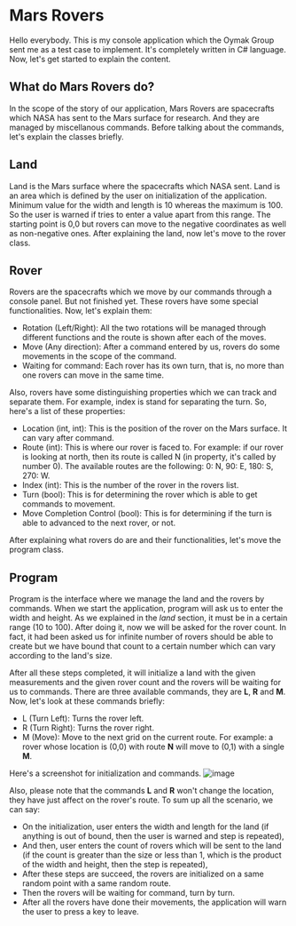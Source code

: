 # Mars Rovers

Hello everybody. This is my console application which the Oymak Group sent me as a test case to implement. It's completely written in C# language. Now, let's get started to explain the content.

## What do Mars Rovers do?

In the scope of the story of our application, Mars Rovers are spacecrafts which NASA has sent to the Mars surface for research. And they are managed by miscellanous commands. Before talking about the commands, let's explain the classes briefly.

## Land

Land is the Mars surface where the spacecrafts which NASA sent. Land is an area which is defined by the user on initialization of the application. Minimum value for the width and length is 10 whereas the maximum is 100. So the user is warned if tries to enter a value apart from this range. The starting point is 0,0 but rovers can move to the negative coordinates as well as non-negative ones. After explaining the land, now let's move to the rover class.

## Rover

Rovers are the spacecrafts which we move by our commands through a console panel. But not finished yet. These rovers have some special functionalities. Now, let's explain them:

* Rotation (Left/Right): All the two rotations will be managed through different functions and the route is shown after each of the moves.
* Move (Any direction): After a command entered by us, rovers do some movements in the scope of the command.
* Waiting for command: Each rover has its own turn, that is, no more than one rovers can move in the same time.

Also, rovers have some distinguishing properties which we can track and separate them. For example, index is stand for separating the turn. So, here's a list of these properties:

* Location (int, int): This is the position of the rover on the Mars surface. It can vary after command.
* Route (int): This is where our rover is faced to. For example: if our rover is looking at north, then its route is called N (in property, it's called by number 0). The available routes are the following: 0: N, 90: E, 180: S, 270: W.
* Index (int): This is the number of the rover in the rovers list.
* Turn (bool): This is for determining the rover which is able to get commands to movement.
* Move Completion Control (bool): This is for determining if the turn is able to advanced to the next rover, or not.

After explaining what rovers do are and their functionalities, let's move the program class.

## Program

Program is the interface where we manage the land and the rovers by commands. When we start the application, program will ask us to enter the width and height. As we explained in the *land* section, it must be in a certain range (10 to 100). After doing it, now we will be asked for the rover count. In fact, it had been asked us for infinite number of rovers should be able to create but we have bound that count to a certain number which can vary according to the land's size.

After all these steps completed, it will initialize a land with the given measurements and the given rover count and the rovers will be waiting for us to commands. There are three available commands, they are **L**, **R** and **M**. Now, let's look at these commands briefly:

* L (Turn Left): Turns the rover left.
* R (Turn Right): Turns the rover right.
* M (Move): Move to the next grid on the current route. For example: a rover whose location is (0,0) with route **N** will move to (0,1) with a single **M**.

Here's a screenshot for initialization and commands.
![image](https://user-images.githubusercontent.com/88496167/138256728-82826b57-ddba-4147-bbe9-b0149a44f7ec.png)

Also, please note that the commands **L** and **R** won't change the location, they have just affect on the rover's route. To sum up all the scenario, we can say:

* On the initialization, user enters the width and length for the land (if anything is out of bound, then the user is warned and step is repeated),
* And then, user enters the count of rovers which will be sent to the land (if the count is greater than the size or less than 1, which is the product of the width and height, then the step is repeated),
* After these steps are succeed, the rovers are initialized on a same random point with a same random route.
* Then the rovers will be waiting for command, turn by turn.
* After all the rovers have done their movements, the application will warn the user to press a key to leave.
